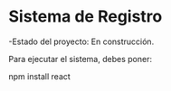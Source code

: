<h1> Sistema de Registro </h1>

-Estado del proyecto: En construcción.

Para ejecutar el sistema, debes poner:

npm install react
